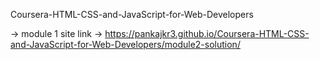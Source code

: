 Coursera-HTML-CSS-and-JavaScript-for-Web-Developers

-> module 1 site link 
-> https://pankajkr3.github.io/Coursera-HTML-CSS-and-JavaScript-for-Web-Developers/module2-solution/
